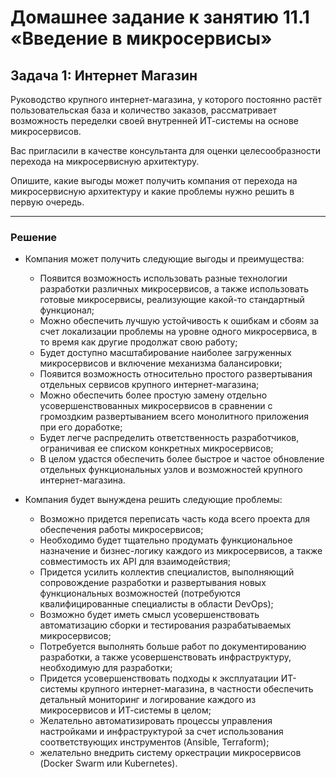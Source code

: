 # Домашнее задание к занятию 11.1 «Введение в микросервисы»

## Задача 1: Интернет Магазин

Руководство крупного интернет-магазина, у которого постоянно растёт пользовательская база и количество заказов, рассматривает возможность переделки своей внутренней ИТ-системы на основе микросервисов. 

Вас пригласили в качестве консультанта для оценки целесообразности перехода на микросервисную архитектуру. 

Опишите, какие выгоды может получить компания от перехода на микросервисную архитектуру и какие проблемы нужно решить в первую очередь.

---

### Решение
- Компания может получить следующие выгоды и преимущества:
    - Появится возможность использовать разные технологии разработки различных микросервисов, а также использовать готовые микросервисы, реализующие какой-то стандартный функционал;
    - Можно обеспечить лучшую устойчивость к ошибкам и сбоям за счет локализации проблемы на уровне одного микросервиса, в то время как другие продолжат свою работу;
    - Будет доступно масштабирование наиболее загруженных микросервисов и включение механизма балансировки;
    - Появится возможность относительно простого развертывания отдельных сервисов крупного интернет-магазина;
    - Можно обеспечить более простую замену отдельно усовершенствованных микросервисов в сравнении с громоздким развертыванием всего монолитного приложения при его доработке;
    - Будет легче распределить ответственность разработчиков, ограничивая ее списком конкретных микросервисов;
    - В целом удастся обеспечить более быстрое и частое обновление отдельных функциональных узлов и возможностей крупного интернет-магазина.

- Компания будет вынуждена решить следующие проблемы:
    - Возможно придется переписать часть кода всего проекта для обеспечения работы микросервисов;
    - Необходимо будет тщательно продумать функциональное назначение и бизнес-логику каждого из микросервисов, а также совместимость их API для взаимодействия;
    - Придется усилить коллектив специалистов, выполняющий сопровождение разработки и развертывания новых функциональных возможностей (потребуются квалифицированные специалисты в области DevOps);
    - Возможно будет иметь смысл усовершенствовать автоматизацию сборки и тестирования разрабатываемых микросервисов;
    - Потребуется выполнять больше работ по документированию разработки, а также усовершенствовать инфраструктуру, необходимую для разработки;
    - Придется усовершенствовать подходы к эксплуатации ИТ-системы крупного интернет-магазина, в частности обеспечить детальный мониторинг и логирование каждого из микросервисов и ИТ-системы в целом;
    - Желательно автоматизировать процессы управления настройками и инфраструктурой за счет использования соответствующих инструментов (Ansible, Terraform);
    - желательно внедрить систему оркестрации микросервисов (Docker Swarm или Kubernetes).
